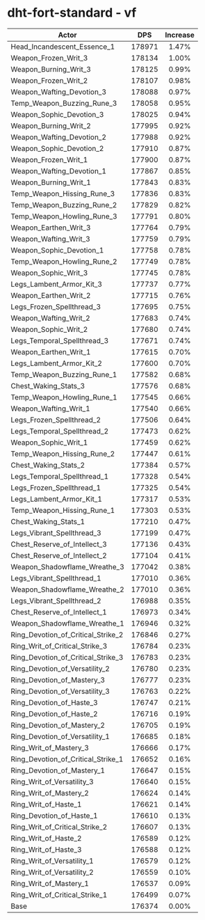 # dht-fort-standard - vf
| Actor | DPS | Increase |
|---|:---:|:---:|
|Head_Incandescent_Essence_1|178971|1.47%|
|Weapon_Frozen_Writ_3|178134|1.00%|
|Weapon_Burning_Writ_3|178125|0.99%|
|Weapon_Frozen_Writ_2|178107|0.98%|
|Weapon_Wafting_Devotion_3|178088|0.97%|
|Temp_Weapon_Buzzing_Rune_3|178058|0.95%|
|Weapon_Sophic_Devotion_3|178025|0.94%|
|Weapon_Burning_Writ_2|177995|0.92%|
|Weapon_Wafting_Devotion_2|177988|0.92%|
|Weapon_Sophic_Devotion_2|177910|0.87%|
|Weapon_Frozen_Writ_1|177900|0.87%|
|Weapon_Wafting_Devotion_1|177867|0.85%|
|Weapon_Burning_Writ_1|177843|0.83%|
|Temp_Weapon_Hissing_Rune_3|177836|0.83%|
|Temp_Weapon_Buzzing_Rune_2|177829|0.82%|
|Temp_Weapon_Howling_Rune_3|177791|0.80%|
|Weapon_Earthen_Writ_3|177764|0.79%|
|Weapon_Wafting_Writ_3|177759|0.79%|
|Weapon_Sophic_Devotion_1|177758|0.78%|
|Temp_Weapon_Howling_Rune_2|177749|0.78%|
|Weapon_Sophic_Writ_3|177745|0.78%|
|Legs_Lambent_Armor_Kit_3|177737|0.77%|
|Weapon_Earthen_Writ_2|177715|0.76%|
|Legs_Frozen_Spellthread_3|177695|0.75%|
|Weapon_Wafting_Writ_2|177683|0.74%|
|Weapon_Sophic_Writ_2|177680|0.74%|
|Legs_Temporal_Spellthread_3|177671|0.74%|
|Weapon_Earthen_Writ_1|177615|0.70%|
|Legs_Lambent_Armor_Kit_2|177600|0.70%|
|Temp_Weapon_Buzzing_Rune_1|177582|0.68%|
|Chest_Waking_Stats_3|177576|0.68%|
|Temp_Weapon_Howling_Rune_1|177545|0.66%|
|Weapon_Wafting_Writ_1|177540|0.66%|
|Legs_Frozen_Spellthread_2|177506|0.64%|
|Legs_Temporal_Spellthread_2|177473|0.62%|
|Weapon_Sophic_Writ_1|177459|0.62%|
|Temp_Weapon_Hissing_Rune_2|177447|0.61%|
|Chest_Waking_Stats_2|177384|0.57%|
|Legs_Temporal_Spellthread_1|177328|0.54%|
|Legs_Frozen_Spellthread_1|177325|0.54%|
|Legs_Lambent_Armor_Kit_1|177317|0.53%|
|Temp_Weapon_Hissing_Rune_1|177303|0.53%|
|Chest_Waking_Stats_1|177210|0.47%|
|Legs_Vibrant_Spellthread_3|177199|0.47%|
|Chest_Reserve_of_Intellect_3|177136|0.43%|
|Chest_Reserve_of_Intellect_2|177104|0.41%|
|Weapon_Shadowflame_Wreathe_3|177042|0.38%|
|Legs_Vibrant_Spellthread_1|177010|0.36%|
|Weapon_Shadowflame_Wreathe_2|177010|0.36%|
|Legs_Vibrant_Spellthread_2|176988|0.35%|
|Chest_Reserve_of_Intellect_1|176973|0.34%|
|Weapon_Shadowflame_Wreathe_1|176946|0.32%|
|Ring_Devotion_of_Critical_Strike_2|176846|0.27%|
|Ring_Writ_of_Critical_Strike_3|176784|0.23%|
|Ring_Devotion_of_Critical_Strike_3|176783|0.23%|
|Ring_Devotion_of_Versatility_2|176780|0.23%|
|Ring_Devotion_of_Mastery_3|176777|0.23%|
|Ring_Devotion_of_Versatility_3|176763|0.22%|
|Ring_Devotion_of_Haste_3|176747|0.21%|
|Ring_Devotion_of_Haste_2|176716|0.19%|
|Ring_Devotion_of_Mastery_2|176705|0.19%|
|Ring_Devotion_of_Versatility_1|176685|0.18%|
|Ring_Writ_of_Mastery_3|176666|0.17%|
|Ring_Devotion_of_Critical_Strike_1|176652|0.16%|
|Ring_Devotion_of_Mastery_1|176647|0.15%|
|Ring_Writ_of_Versatility_3|176640|0.15%|
|Ring_Writ_of_Mastery_2|176624|0.14%|
|Ring_Writ_of_Haste_1|176621|0.14%|
|Ring_Devotion_of_Haste_1|176610|0.13%|
|Ring_Writ_of_Critical_Strike_2|176607|0.13%|
|Ring_Writ_of_Haste_2|176589|0.12%|
|Ring_Writ_of_Haste_3|176588|0.12%|
|Ring_Writ_of_Versatility_1|176579|0.12%|
|Ring_Writ_of_Versatility_2|176559|0.10%|
|Ring_Writ_of_Mastery_1|176537|0.09%|
|Ring_Writ_of_Critical_Strike_1|176499|0.07%|
|Base|176374|0.00%|

